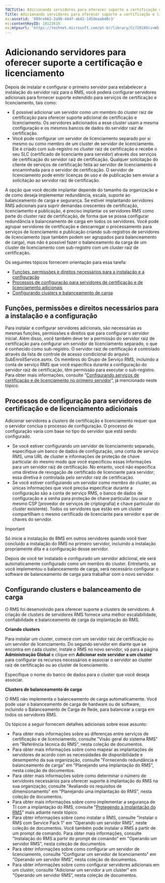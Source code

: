 ```yaml
---
TOCTitle: Adicionando servidores para oferecer suporte a certificação e licenciamento
Title: Adicionando servidores para oferecer suporte a certificação e licenciamento
ms:assetid: '089ceb62-2a96-444f-ab42-1d5deaabd0c3'
ms:contentKeyID: 18123619
ms:mtpsurl: 'https://technet.microsoft.com/pt-br/library/Cc720189(v=WS.10)'
---
```


Adicionando servidores para oferecer suporte a certificação e licenciamento
===========================================================================

Depois de instalar e configurar o primeiro servidor para estabelecer a instalação do servidor raiz para o RMS, você poderá configurar servidores adicionais para fornecer suporte estendido para serviços de certificação e licenciamento, tais como:

-   É possível adicionar um servidor como um membro do cluster raiz de certificação para oferecer suporte adicional de certificação e licenciamento. Os servidores adicionados a esse cluster usam a mesma configuração e os mesmos bancos de dados do servidor raiz de certificação.
-   Você pode configurar um servidor de licenciamento separado por si mesmo ou como membro de um cluster de servidor de licenciamento. Ele é criado com sub-registro no cluster raiz de certificação e recebe o seu SLC (certificado de licenciante para servidor) através dos serviços de certificação do servidor raiz de certificação. Qualquer solicitação do cliente de serviços de certificação feita ao servidor de licenciamento é encaminhada para o servidor de certificação. O servidor de licenciamento pode emitir licenças de uso e de publicação sem enviar a solicitação ao servidor raiz de certificação.

A opção que você decide implantar depende do tamanho da organização e de como deseja implementar redundância, escala, suporte ao balanceamento de carga e segurança. Se estiver implantando servidores RMS adicionais para suprir demandas crescentes de certificação, licenciamento e publicação, é preciso implantar os servidores RMS como parte do cluster raiz de certificação, de forma que se possa configurar redundância e balanceamento de carga em todos os servidores. Você pode agrupar servidores de certificação e descarregar o processamento para serviços de licenciamento e publicação criando sub-registros de servidores de licenciamento (que também podem ser agrupados para balanceamento de carga), mas não é possível fazer o balanceamento da carga de um cluster de licenciamento com sub-registro com um cluster raiz de certificação.

Os seguintes tópicos fornecem orientação para essa tarefa:

-   [Funções, permissões e direitos necessários para a instalação e a configuração](#bkmk_1)
-   [Processos de configuração para servidores de certificação e de licenciamento adicionais](#bkmk_2)
-   [Configurando clusters e balanceamento de carga](#bkmk_3)

<span id="BKMK_1"></span>
Funções, permissões e direitos necessários para a instalação e a configuração
-----------------------------------------------------------------------------

Para instalar e configurar servidores adicionais, são necessárias as mesmas funções, permissões e direitos que para configurar o servidor inicial. Além disso, você também deve ter a permissão do servidor raiz de certificação para configurar um servidor de licenciamento separado, o que é conhecido como sub-registro. O servidor raiz de certificação é controlado através da lista de controle de acesso condicional do arquivo SubEnrollService.asmx. Os membros do Grupo de Serviço RMS, incluindo a conta de serviço RMS que você especifica durante a configuração do servidor raiz de certificação, têm permissão para executar o sub-registro. Para obter mais informações, consulte “[Configurando serviços de certificação e de licenciamento no primeiro servidor](https://technet.microsoft.com/cce29a2f-984f-48ed-9187-0eb68286ec5b)”, já mencionado neste tópico.

<span id="BKMK_2"></span>
Processos de configuração para servidores de certificação e de licenciamento adicionais
---------------------------------------------------------------------------------------

Adicionar servidores a clusters de certificação e licenciamento requer que o servidor conclua o processo de configuração. O processo de configuração varia com base no tipo do servidor que está sendo configurado.

-   Se você estiver configurando um servidor de licenciamento separado, especifique um banco de dados de configuração, uma conta de serviço RMS, uma URL de cluster e informações de proteção de chave particular do mesmo modo que você especificou essas informações para um servidor raiz de certificação. No entanto, você não especifica uma diretiva de revogação de certificado de licenciante para servidor; essa diretiva é controlada pelo servidor raiz de certificação.
-   Se você estiver configurando um servidor como membro do cluster, as únicas informações que você precisa especificar durante a configuração são a conta de serviço RMS, o banco de dados de configuração e a senha para proteção de chave particular (ou usar o mesmo CSP \[provedor de serviços de criptografia\] e chave particular do cluster existente). Todos os servidores que estão em um cluster compartilham o mesmo certificado de licenciante para servidor e par de chaves do servidor.

> [!Important]  
> Só inicie a instalação do RMS em outros servidores quando você tiver concluído a instalação do RMS no primeiro servidor, incluindo a instalação propriamente dita e a configuração desse servidor. 

Depois de você ter instalado e configurado um servidor adicional, ele será automaticamente configurado como um membro do cluster. Entretanto, se você implementou o balanceamento de carga, será necessário configurar o software de balanceamento de carga para trabalhar com o novo servidor.

<span id="BKMK_3"></span>
Configurando clusters e balanceamento de carga
----------------------------------------------

O RMS foi desenvolvido para oferecer suporte a clusters de servidores. A criação de clusters de servidores RMS fornece uma melhor escalabilidade, confiabilidade e balanceamento de carga da implantação do RMS.

**Criando clusters**

Para instalar um cluster, comece com um servidor raiz de certificação ou um servidor de licenciamento. Do segundo servidor em diante que se encontra em cada cluster, instale o RMS no novo servidor, vá para a página **Administração Global** e clique em **Adicionar este servidor a um cluster** para configurar os recursos necessários e associar o servidor ao cluster raiz de certificação ou ao cluster de licenciamento.

Especifique o nome do banco de dados para o cluster que você deseja associar.

**Clusters de balanceamento de carga**

O RMS não implementa o balanceamento de carga automaticamente. Você pode usar o balanceamento de carga de hardware ou de software, incluindo o Balanceamento de Carga de Rede, para balancear a carga em todos os servidores RMS.

Os tópicos a seguir fornecem detalhes adicionais sobre esse assunto:

-   Para obter mais informações sobre as diferenças entre serviços de certificação e de licenciamento, consulte "Visão geral do sistema RMS" em "Referência técnica do RMS", nesta coleção de documentos.
-   Para obter mais informações sobre como mapear as implantações de servidores de acordo com as necessidades de disponibilidade e desempenho da sua organização, consulte "Fornecendo redundância e balanceamento de carga" em "Planejando uma implantação do RMS", nesta coleção de documentos.
-   Para obter mais informações sobre como determinar o número de servidores necessários para oferecer suporte à implantação do RMS na sua organização, consulte "Avaliando os requisitos de dimensionamento" em "Planejando uma implantação do RMS", nesta coleção de documentos.
-   Para obter mais informações sobre como implementar a segurança de TI com a implantação do RMS, consulte "[Protegendo a implantação do RMS](https://technet.microsoft.com/6de8b636-a824-4844-aefc-f26347abfc14)" mais adiante neste tópico.
-   Para obter informações sobre como instalar o RMS, consulte "Instalar o RMS com Service Pack 1" em "Operando um servidor RMS", neste coleção de documentos.
    Você também pode instalar o RMS a partir de um prompt de comando. Para obter mais informações, consulte "Instalação do RMS a partir do prompt de comando" em "Operando um servidor RMS", nesta coleção de documentos.
-   Para obter informações sobre como configurar um servidor de licenciamento, consulte "Configurar um servidor de licenciamento" em "Operando um servidor RMS”, nesta coleção de documentos.
-   Para obter informações sobre como configurar servidores adicionais em um cluster, consulte "Adicionar um servidor a um cluster" em "Operando um servidor RMS”, nesta coleção de documentos.
